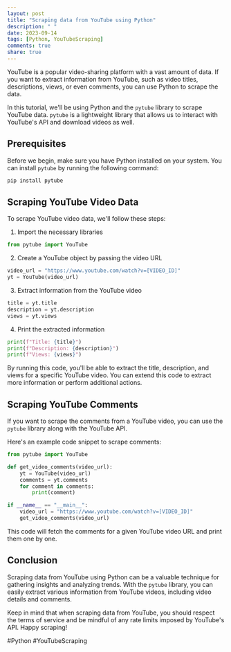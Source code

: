 ```yaml
---
layout: post
title: "Scraping data from YouTube using Python"
description: " "
date: 2023-09-14
tags: [Python, YouTubeScraping]
comments: true
share: true
---
```


YouTube is a popular video-sharing platform with a vast amount of data. If you want to extract information from YouTube, such as video titles, descriptions, views, or even comments, you can use Python to scrape the data.

In this tutorial, we'll be using Python and the `pytube` library to scrape YouTube data. `pytube` is a lightweight library that allows us to interact with YouTube's API and download videos as well.

## Prerequisites

Before we begin, make sure you have Python installed on your system. You can install `pytube` by running the following command:

```python
pip install pytube
```

## Scraping YouTube Video Data

To scrape YouTube video data, we'll follow these steps:

1. Import the necessary libraries

```python
from pytube import YouTube
```

2. Create a YouTube object by passing the video URL

```python
video_url = "https://www.youtube.com/watch?v=[VIDEO_ID]"
yt = YouTube(video_url)
```

3. Extract information from the YouTube video

```python
title = yt.title
description = yt.description
views = yt.views
```

4. Print the extracted information

```python
print(f"Title: {title}")
print(f"Description: {description}")
print(f"Views: {views}")
```

By running this code, you'll be able to extract the title, description, and views for a specific YouTube video. You can extend this code to extract more information or perform additional actions.

## Scraping YouTube Comments

If you want to scrape the comments from a YouTube video, you can use the `pytube` library along with the YouTube API.

Here's an example code snippet to scrape comments:

```python
from pytube import YouTube

def get_video_comments(video_url):
    yt = YouTube(video_url)
    comments = yt.comments
    for comment in comments:
        print(comment)

if __name__ == "__main__":
    video_url = "https://www.youtube.com/watch?v=[VIDEO_ID]"
    get_video_comments(video_url)
```

This code will fetch the comments for a given YouTube video URL and print them one by one.

## Conclusion

Scraping data from YouTube using Python can be a valuable technique for gathering insights and analyzing trends. With the `pytube` library, you can easily extract various information from YouTube videos, including video details and comments.

Keep in mind that when scraping data from YouTube, you should respect the terms of service and be mindful of any rate limits imposed by YouTube's API. Happy scraping!

#Python #YouTubeScraping